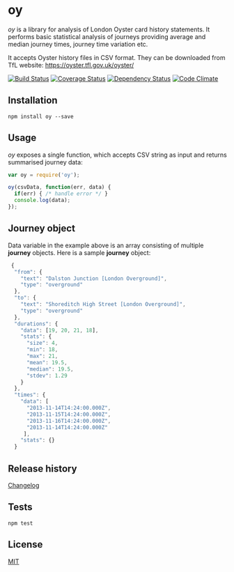 # oy

_oy_ is a library for analysis of London Oyster card history statements. It performs basic statistical analysis of journeys providing average and median journey times, journey time variation etc.

It accepts Oyster history files in CSV format. They can be downloaded from TfL website: https://oyster.tfl.gov.uk/oyster/

[![Build Status](https://travis-ci.org/cistov/oy.png)](https://travis-ci.org/cistov/oy)
[![Coverage Status](https://coveralls.io/repos/cistov/oy/badge.png?branch=master)](https://coveralls.io/r/cistov/oy?branch=master)
[![Dependency Status](https://gemnasium.com/cistov/oy.png)](https://gemnasium.com/cistov/oy)
[![Code Climate](https://codeclimate.com/github/cistov/oy.png)](https://codeclimate.com/github/cistov/oy)

## Installation

    npm install oy --save

## Usage

_oy_ exposes a single function, which accepts CSV string as input and returns summarised journey data:

```javascript
var oy = require('oy');

oy(csvData, function(err, data) {
  if(err) { /* handle error */ }
  console.log(data);
});
```

## Journey object

Data variable in the example above is an array consisting of multiple __journey__ objects. Here is a sample __journey__ object:

```js
 {
  "from": {
    "text": "Dalston Junction [London Overground]",
    "type": "overground"
  },
  "to": {
    "text": "Shoreditch High Street [London Overground]",
    "type": "overground"
  },
  "durations": {
    "data": [19, 20, 21, 18],
    "stats": {
      "size": 4,
      "min": 18,
      "max": 21,
      "mean": 19.5,
      "median": 19.5,
      "stdev": 1.29
    }
  },
  "times": {
    "data": [
      "2013-11-14T14:24:00.000Z",
      "2013-11-15T14:24:00.000Z",
      "2013-11-16T14:24:00.000Z",
      "2013-11-14T14:24:00.000Z"
     ],
    "stats": {}
  }
```

## Release history

[Changelog](CHANGELOG.md)

## Tests

    npm test

## License

[MIT](LICENSE)
